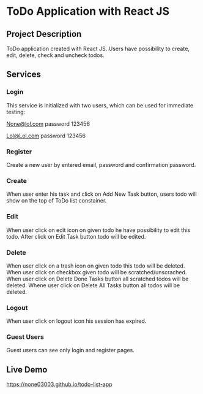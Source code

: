 # ToDo Application with React JS

## Project Description

ToDo application created with React JS. Users have possibility to create, edit, delete,
check and uncheck todos.

## Services

### Login

This service is initialized with two users, which can be used for immediate testing:

None@lol.com password 123456

Lol@Lol.com password 123456

### Register

Create a new user by entered email, password and confirmation password.

### Create

When user enter his task and click on Add New Task button, users todo will show
on the top of ToDo list constainer.

### Edit

When user click on edit icon on given todo he have possibility to edit this todo.
After click on Edit Task button todo will be edited.

### Delete

When user click on a trash icon on given todo this todo will be deleted. When user
click on checkbox given todo will be scratched/unscrached. When user click on Delete
Done Tasks button all scratched todos will be deleted. Whene user click on Delete All
Tasks button all todos will be deleted.

### Logout

When user click on logout icon his session has expired.

### Guest Users

Guest users can see only login and register pages.

## Live Demo

https://none03003.github.io/todo-list-app
